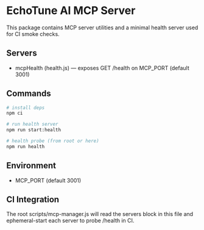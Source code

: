 # EchoTune AI MCP Server

This package contains MCP server utilities and a minimal health server used for CI smoke checks.

## Servers
- mcpHealth (health.js) — exposes GET /health on MCP_PORT (default 3001)

## Commands
```bash
# install deps
npm ci

# run health server
npm run start:health

# health probe (from root or here)
npm run health
```

## Environment
- MCP_PORT (default 3001)

## CI Integration
The root scripts/mcp-manager.js will read the servers block in this file and ephemeral-start each server to probe /health in CI.
